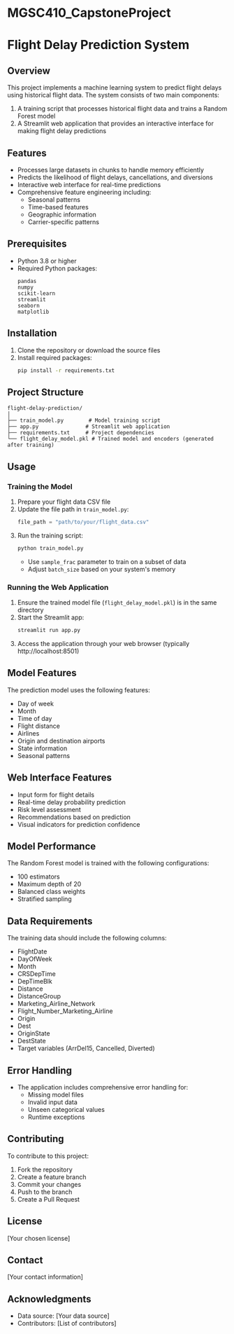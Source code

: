 # MGSC410_CapstoneProject
# Flight Delay Prediction System

## Overview
This project implements a machine learning system to predict flight delays using historical flight data. The system consists of two main components:
1. A training script that processes historical flight data and trains a Random Forest model
2. A Streamlit web application that provides an interactive interface for making flight delay predictions

## Features
- Processes large datasets in chunks to handle memory efficiently
- Predicts the likelihood of flight delays, cancellations, and diversions
- Interactive web interface for real-time predictions
- Comprehensive feature engineering including:
  - Seasonal patterns
  - Time-based features
  - Geographic information
  - Carrier-specific patterns

## Prerequisites
- Python 3.8 or higher
- Required Python packages:
  ```
  pandas
  numpy
  scikit-learn
  streamlit
  seaborn
  matplotlib
  ```

## Installation
1. Clone the repository or download the source files
2. Install required packages:
   ```bash
   pip install -r requirements.txt
   ```

## Project Structure
```
flight-delay-prediction/
│
├── train_model.py        # Model training script
├── app.py               # Streamlit web application
├── requirements.txt     # Project dependencies
└── flight_delay_model.pkl # Trained model and encoders (generated after training)
```

## Usage

### Training the Model
1. Prepare your flight data CSV file
2. Update the file path in `train_model.py`:
   ```python
   file_path = "path/to/your/flight_data.csv"
   ```
3. Run the training script:
   ```bash
   python train_model.py
   ```
   - Use `sample_frac` parameter to train on a subset of data
   - Adjust `batch_size` based on your system's memory

### Running the Web Application
1. Ensure the trained model file (`flight_delay_model.pkl`) is in the same directory
2. Start the Streamlit app:
   ```bash
   streamlit run app.py
   ```
3. Access the application through your web browser (typically http://localhost:8501)

## Model Features
The prediction model uses the following features:
- Day of week
- Month
- Time of day
- Flight distance
- Airlines
- Origin and destination airports
- State information
- Seasonal patterns

## Web Interface Features
- Input form for flight details
- Real-time delay probability prediction
- Risk level assessment
- Recommendations based on prediction
- Visual indicators for prediction confidence

## Model Performance
The Random Forest model is trained with the following configurations:
- 100 estimators
- Maximum depth of 20
- Balanced class weights
- Stratified sampling

## Data Requirements
The training data should include the following columns:
- FlightDate
- DayOfWeek
- Month
- CRSDepTime
- DepTimeBlk
- Distance
- DistanceGroup
- Marketing_Airline_Network
- Flight_Number_Marketing_Airline
- Origin
- Dest
- OriginState
- DestState
- Target variables (ArrDel15, Cancelled, Diverted)

## Error Handling
- The application includes comprehensive error handling for:
  - Missing model files
  - Invalid input data
  - Unseen categorical values
  - Runtime exceptions

## Contributing
To contribute to this project:
1. Fork the repository
2. Create a feature branch
3. Commit your changes
4. Push to the branch
5. Create a Pull Request

## License
[Your chosen license]

## Contact
[Your contact information]

## Acknowledgments
- Data source: [Your data source]
- Contributors: [List of contributors]
